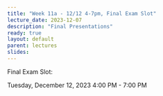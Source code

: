 ```yaml
---
title: "Week 11a - 12/12 4-7pm, Final Exam Slot"
lecture_date: 2023-12-07
description: "Final Presentations"
ready: true
layout: default
parent: lectures
slides: 
---
```



Final Exam Slot:

Tuesday, December 12, 2023 4:00 PM - 7:00 PM